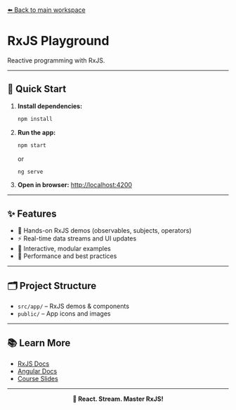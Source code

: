 [⬅️ Back to main workspace](../../README.md)

# RxJS Playground

Reactive programming with RxJS.

---

## 🚀 Quick Start

1. **Install dependencies:**
   ```sh
   npm install
   ```
2. **Run the app:**
   ```sh
   npm start
   ```
   or
   ```sh
   ng serve
   ```
3. **Open in browser:**
   [http://localhost:4200](http://localhost:4200)

---

## ✨ Features

- 🔄 Hands-on RxJS demos (observables, subjects, operators)
- ⚡ Real-time data streams and UI updates
- 🧩 Interactive, modular examples
- 🚀 Performance and best practices

---

## 🗂️ Project Structure

- `src/app/` – RxJS demos & components
- `public/` – App icons and images

---

## 📚 Learn More

- [RxJS Docs](https://rxjs.dev/)
- [Angular Docs](https://angular.io/)
- [Course Slides](../../other-resources/angular-course-slides.pdf)

---

<p align="center">
  <b>🔄 React. Stream. Master RxJS!</b>
</p>
